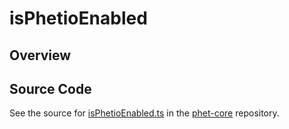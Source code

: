 # isPhetioEnabled

## Overview





## Source Code

See the source for [isPhetioEnabled.ts](https://github.com/phetsims/phet-core/blob/main/js/isPhetioEnabled.ts) in the [phet-core](https://github.com/phetsims/phet-core) repository.
